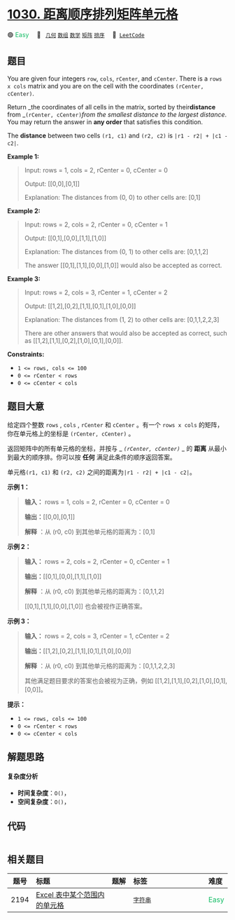 # [1030. 距离顺序排列矩阵单元格](https://leetcode.com/problems/matrix-cells-in-distance-order)

🟢 <font color=#15bd66>Easy</font>&emsp; 🔖&ensp; [`几何`](/tag/geometry.md) [`数组`](/tag/array.md) [`数学`](/tag/math.md) [`矩阵`](/tag/matrix.md) [`排序`](/tag/sorting.md)&emsp; 🔗&ensp;[`LeetCode`](https://leetcode.com/problems/matrix-cells-in-distance-order)

## 题目

You are given four integers `row`, `cols`, `rCenter`, and `cCenter`. There is
a `rows x cols` matrix and you are on the cell with the coordinates `(rCenter,
cCenter)`.

Return _the coordinates of all cells in the matrix, sorted by
their**distance** from _`(rCenter, cCenter)`_from the smallest distance to the
largest distance_. You may return the answer in **any order** that satisfies
this condition.

The **distance** between two cells `(r1, c1)` and `(r2, c2)` is `|r1 - r2| +
|c1 - c2|`.



**Example 1:**

> Input: rows = 1, cols = 2, rCenter = 0, cCenter = 0
> 
> Output: [[0,0],[0,1]]
> 
> Explanation: The distances from (0, 0) to other cells are: [0,1]

**Example 2:**

> Input: rows = 2, cols = 2, rCenter = 0, cCenter = 1
> 
> Output: [[0,1],[0,0],[1,1],[1,0]]
> 
> Explanation: The distances from (0, 1) to other cells are: [0,1,1,2]
> 
> The answer [[0,1],[1,1],[0,0],[1,0]] would also be accepted as correct.

**Example 3:**

> Input: rows = 2, cols = 3, rCenter = 1, cCenter = 2
> 
> Output: [[1,2],[0,2],[1,1],[0,1],[1,0],[0,0]]
> 
> Explanation: The distances from (1, 2) to other cells are: [0,1,1,2,2,3]
> 
> There are other answers that would also be accepted as correct, such as [[1,2],[1,1],[0,2],[1,0],[0,1],[0,0]].

**Constraints:**

  * `1 <= rows, cols <= 100`
  * `0 <= rCenter < rows`
  * `0 <= cCenter < cols`


## 题目大意

给定四个整数 `rows` ,   `cols` ,  `rCenter` 和 `cCenter` 。有一个 `rows x cols`
的矩阵，你在单元格上的坐标是 `(rCenter, cCenter)` 。

返回矩阵中的所有单元格的坐标，并按与 _ _`(rCenter, cCenter)`_ _ 的 **距离** 从最小到最大的顺序排。你可以按 **任何**
满足此条件的顺序返回答案。

单元格`(r1, c1)` 和 `(r2, c2)` 之间的距离为`|r1 - r2| + |c1 - c2|`。



**示例 1：**

> 
> 
> 
> 
> 
> **输入：** rows = 1, cols = 2, rCenter = 0, cCenter = 0
> 
> **输出：**[[0,0],[0,1]]
> 
> **解释** ：从 (r0, c0) 到其他单元格的距离为：[0,1]
> 
> 

**示例 2：**

> 
> 
> 
> 
> 
> **输入：** rows = 2, cols = 2, rCenter = 0, cCenter = 1
> 
> **输出：**[[0,1],[0,0],[1,1],[1,0]]
> 
> **解释** ：从 (r0, c0) 到其他单元格的距离为：[0,1,1,2]
> 
> [[0,1],[1,1],[0,0],[1,0]] 也会被视作正确答案。
> 
> 

**示例 3：**

> 
> 
> 
> 
> 
> **输入：** rows = 2, cols = 3, rCenter = 1, cCenter = 2
> 
> **输出：**[[1,2],[0,2],[1,1],[0,1],[1,0],[0,0]]
> 
> **解释** ：从 (r0, c0) 到其他单元格的距离为：[0,1,1,2,2,3]
> 
> 其他满足题目要求的答案也会被视为正确，例如 [[1,2],[1,1],[0,2],[1,0],[0,1],[0,0]]。
> 
> 



**提示：**

  * `1 <= rows, cols <= 100`
  * `0 <= rCenter < rows`
  * `0 <= cCenter < cols`


## 解题思路

#### 复杂度分析

- **时间复杂度**：`O()`，
- **空间复杂度**：`O()`，

## 代码

```javascript

```

## 相关题目

<!-- prettier-ignore -->
| 题号 | 标题 | 题解 | 标签 | 难度 |
| :------: | :------ | :------: | :------ | :------ |
| 2194 | [Excel 表中某个范围内的单元格](https://leetcode.com/problems/cells-in-a-range-on-an-excel-sheet) |  |  [`字符串`](/tag/string.md) | <font color=#15bd66>Easy</font> |

<style>
.blue {
    background-color: #096dd9;
    padding: 0.25rem 0.5rem;
    margin: 0;
    font-size: 0.85em;
    border-radius: 3px;
    color: white;
    font-weight: 500;
}
table th:first-of-type { width: 10%; }
table th:nth-of-type(2) { width: 35%; }
table th:nth-of-type(3) { width: 10%; }
table th:nth-of-type(4) { width: 35%; }
table th:nth-of-type(5) { width: 10%; }
</style>
